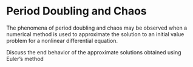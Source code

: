 # Period Doubling and Chaos #

The phenomena of period doubling and chaos may be observed when a numerical
method is used to approximate the solution to an initial value problem for a
nonlinear differential equation.

Discuss the end behavior of the
approximate solutions obtained using Euler’s method
